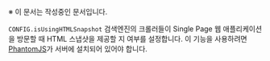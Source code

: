 ※ 이 문서는 작성중인 문서입니다.

`CONFIG.isUsingHTMLSnapshot` 검색엔진의 크롤러들이 Single Page 웹 애플리케이션을 방문할 때 HTML 스냅샷을 제공할 지 여부를 설정합니다. 이 기능을 사용하려면 [PhantomJS](http://phantomjs.org)가 서버에 설치되어 있어야 합니다.
